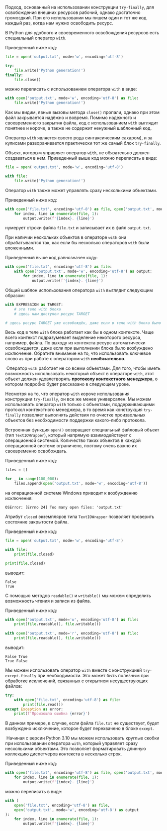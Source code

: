 

Подход, основанный на использовании конструкции `try-finally`, для освобождения внешних ресурсов рабочий, однако достаточно громоздкий. При его использовании мы пишем один и тот же код каждый раз, когда нам нужно освободить ресурс.

В Python для удобного и своевременного освобождения ресурсов есть специальный оператор `with`.

Приведенный ниже код:

```python
file = open('output.txt', mode='w', encoding='utf-8')

try:
    file.write('Python generation!')
finally:
    file.close()
```

можно переписать с использованием оператора `with` в виде:

```python
with open('output.txt', mode='w', encoding='utf-8') as file:
    file.write('Python generation!')
```

Как мы видим, явные вызовы метода `close()` пропали, однако при этом файл закрывается надёжно и вовремя. Помимо надежного и своевременного закрытия файла, код с использованием `with` выглядит понятнее и короче, а также не содержит ненужный шаблонный код.

Оператор `with` является своего рода синтаксическим сахаром), и за кулисами разворачивается практически тот же самый блок `try-finally`.

Объект, которым управляет оператор `with`, не обязательно должен создаваться в нем. Приведенный выше код можно переписать в виде:

```python
file = open('output.txt', mode='w', encoding='utf-8')

with file:
    file.write('Python generation!')
```

Оператор `with` также может управлять сразу несколькими объектами.

Приведенный ниже код:

```python
with open('file.txt', encoding='utf-8') as file, open('output.txt', mode='w', encoding='utf-8') as output:
    for index, line in enumerate(file, 1):
        output.write(f'{index}. {line}')
```

нумерует строки файла `file.txt` и записывает их в файл `output.txt`.

При наличии нескольких объектов в операторе `with` они обрабатываются так, как если бы несколько операторов `with` были вложенными.

Приведенный выше код равнозначен коду:

```python
with open('file.txt', encoding='utf-8') as file:
    with open('output.txt', mode='w', encoding='utf-8') as output:
        for index, line in enumerate(file, 1):
            output.write(f'{index}. {line}')
```

Общий шаблон использования оператора `with` выглядит следующим образом:

```python
with EXPRESSION as TARGET:
    # это тело with блока
    # здесь нам доступен ресурс TARGET

# здесь ресурс TARGET уже освобождён, даже если в теле with блока было возбуждено исключение
```

Весь код в теле `with` блока работает как бы в одном контексте. Чаще всего контекст подразумевает выделение некоторого ресурса, например, файла. По выходу из контекста ресурс автоматически освобождается, даже если при выполнении блока было возбуждено исключение. Обратите внимание на то, что использовать ключевое слово `as` при работе с оператором `with` **необязательно**.

 Оператор `with` работает не со всеми объектами. Для того, чтобы иметь возможность использовать некоторый объект в операторе `with`, этот объект должен удовлетворять **протоколу контекстного менеджера**, о котором подробно будет рассказано в следующем уроке.

Несмотря на то, что оператор `with` короче использования конструкции `try-finally`, он все же менее универсален. Мы можем использовать оператор `with` только с объектами, поддерживающими протокол контекстного менеджера, в то время как конструкция `try-finally` позволяет выполнять действия по очистке произвольных объектов без необходимости поддержки какого-либо протокола.

Встроенная функция `open()` возвращает специальный файловый объект (тип `TextIOWrapper`), который напрямую взаимодействует с операционной системой. Количество таких объектов в каждой операционной системе ограничено, поэтому очень важно их своевременно освобождать.

Приведенный ниже код:

```python
files = []

for _ in range(100_000):
    files.append(open('output.txt', mode='w', encoding='utf-8'))
```

на операционной системе Windows приводит к возбуждению исключения:

```no-highlight
OSError: [Errno 24] Too many open files: 'output.txt'
```

Атрибут `closed` экземпляров типа `TextIOWrapper` позволяет проверить состояние закрытости файла.

Приведенный ниже код:

```python
file = open('output.txt', mode='w', encoding='utf-8')

with file:
    print(file.closed)

print(file.closed)
```

выводит:

```no-highlight
False
True
```

С помощью методов `readable()` и `writable()` мы можем определить возможность чтения и записи из файла.

Приведенный ниже код:

```python
with open('output.txt', mode='w', encoding='utf-8') as file:
    print(file.readable(), file.writable())
    
with open('output.txt', mode='r', encoding='utf-8') as file:
    print(file.readable(), file.writable())
```

выводит:

```no-highlight
False True
True False
```

Мы можем использовать оператор `with` вместе с конструкцией `try-except-finally` при необходимости. Это может быть полезным при обработке исключений, связанных с открытием несуществующих файлов:

```python
try:
    with open('file.txt', encoding='utf-8') as file:
        print(file.read())
except Exception as error:
    print(f'Произошла ошибка {error}')
```

В данном примере, в случае, если файла `file.txt` не существует, будет возбуждено исключение, которое будет перехвачено в блоке `except`.

 Начиная с версии Python 3.10 мы можем использовать круглые скобки при использовании оператора `with`, который управляет сразу несколькими объектами. Это позволяет форматировать длинную коллекцию диспетчеров контекста в несколько строк.

Приведенный ниже код:

```python
with open('file.txt', encoding='utf-8') as file, open('output.txt', mode='w', encoding='utf-8') as output:
    for index, line in enumerate(file, 1):
        output.write(f'{index}. {line}')
```

можно переписать в виде:

```python
with (
    open('file.txt', encoding='utf-8') as file, 
    open('output.txt', mode='w', encoding='utf-8') as output
):
    for index, line in enumerate(file, 1):
        output.write(f'{index}. {line}')
```